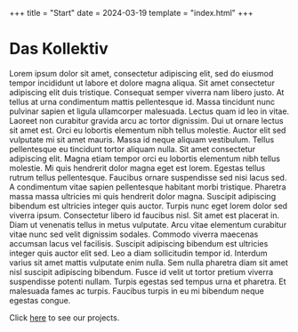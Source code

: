 +++
title = "Start"
date = 2024-03-19
template = "index.html"
+++

# Das Kollektiv

Lorem ipsum dolor sit amet, consectetur adipiscing elit, 
sed do eiusmod tempor incididunt ut labore et dolore magna
aliqua. Sit amet consectetur adipiscing elit duis tristique. 
Consequat semper viverra nam libero justo. At tellus at urna 
condimentum mattis pellentesque id. Massa tincidunt nunc pulvinar 
sapien et ligula ullamcorper malesuada. Lectus quam id leo in vitae. 
Laoreet non curabitur gravida arcu ac tortor dignissim. Dui ut ornare 
lectus sit amet est. Orci eu lobortis elementum nibh tellus molestie.
Auctor elit sed vulputate mi sit amet mauris. Massa id neque aliquam 
vestibulum. Tellus pellentesque eu tincidunt tortor aliquam nulla. 
Sit amet consectetur adipiscing elit. Magna etiam tempor orci eu lobortis 
elementum nibh tellus molestie. 
Mi quis hendrerit dolor magna eget est lorem. 
Egestas tellus rutrum tellus pellentesque. 
Faucibus ornare suspendisse sed nisi lacus sed. 
A condimentum vitae sapien pellentesque habitant morbi tristique. 
Pharetra massa massa ultricies mi quis hendrerit dolor magna. 
Suscipit adipiscing bibendum est ultricies integer quis auctor. 
Turpis nunc eget lorem dolor sed viverra ipsum. 
Consectetur libero id faucibus nisl. Sit amet est placerat in. 
Diam ut venenatis tellus in metus vulputate. Arcu vitae elementum 
curabitur vitae nunc sed velit dignissim sodales. Commodo viverra 
maecenas accumsan lacus vel facilisis. Suscipit adipiscing bibendum 
est ultricies integer quis auctor elit sed. Leo a diam sollicitudin 
tempor id. Interdum varius sit amet mattis vulputate enim nulla. 
Sem nulla pharetra diam sit amet nisl suscipit adipiscing bibendum. 
Fusce id velit ut tortor pretium viverra suspendisse potenti nullam. 
Turpis egestas sed tempus urna et pharetra. Et malesuada fames ac turpis. 
Faucibus turpis in eu mi bibendum neque egestas congue.

Click [here](@/projects/_index.md) to see our projects.
